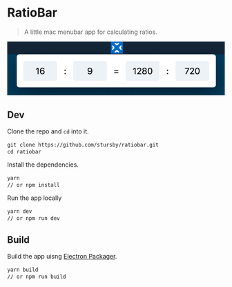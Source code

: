 # RatioBar

> A little mac menubar app for calculating ratios.

![screenshot](.github/ratiobar.png)

## Dev

Clone the repo and `cd` into it.

```
git clone https://github.com/stursby/ratiobar.git
cd ratiobar
```

Install the dependencies.

```
yarn
// or npm install
```

Run the app locally

```
yarn dev
// or npm run dev
```

## Build

Build the app uisng [Electron Packager](https://github.com/electron-userland/electron-packager).

```
yarn build
// or npm run build
```
